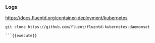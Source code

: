 ### Logs

https://docs.fluentd.org/container-deployment/kubernetes

``` 
git clone https://github.com/fluent/fluentd-kubernetes-daemonset

```{{execute}}
